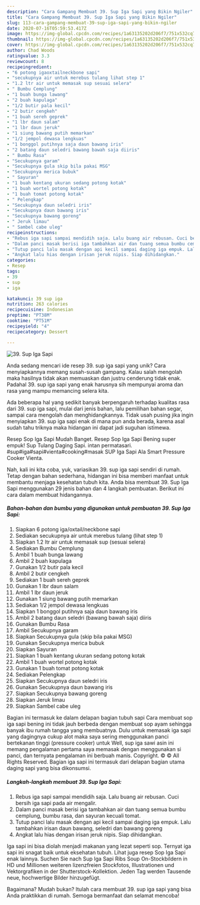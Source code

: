 ```yaml
---
description: "Cara Gampang Membuat 39. Sup Iga Sapi yang Bikin Ngiler"
title: "Cara Gampang Membuat 39. Sup Iga Sapi yang Bikin Ngiler"
slug: 113-cara-gampang-membuat-39-sup-iga-sapi-yang-bikin-ngiler
date: 2020-07-16T05:59:53.417Z
image: https://img-global.cpcdn.com/recipes/1a63135202d206f7/751x532cq70/39-sup-iga-sapi-foto-resep-utama.jpg
thumbnail: https://img-global.cpcdn.com/recipes/1a63135202d206f7/751x532cq70/39-sup-iga-sapi-foto-resep-utama.jpg
cover: https://img-global.cpcdn.com/recipes/1a63135202d206f7/751x532cq70/39-sup-iga-sapi-foto-resep-utama.jpg
author: Chad Woods
ratingvalue: 3.3
reviewcount: 8
recipeingredient:
- "6 potong igaoxtailneckbone sapi"
- "secukupnya air untuk merebus tulang lihat step 1"
- "1.2 ltr air untuk memasak sup sesuai selera"
- " Bumbu Cemplung"
- "1 buah bunga lawang"
- "2 buah kapulaga"
- "1/2 butir pala kecil"
- "2 butir cengkeh"
- "1 buah sereh geprek"
- "1 lbr daun salam"
- "1 lbr daun jeruk"
- "1 siung bawang putih memarkan"
- "1/2 jempol dewasa lengkuas"
- "1 bonggol putihnya saja daun bawang iris"
- "2 batang daun seledri bawang bawah saja diiris"
- " Bumbu Rasa"
- "Secukupnya garam"
- "Secukupnya gula skip bila pakai MSG"
- "Secukupnya merica bubuk"
- " Sayuran"
- "1 buah kentang ukuran sedang potong kotak"
- "1 buah wortel potong kotak"
- "1 buah tomat potong kotak"
- " Pelengkap"
- "Secukupnya daun seledri iris"
- "Secukupnya daun bawang iris"
- "Secukupnya bawang goreng"
- " Jeruk limau"
- " Sambel cabe uleg"
recipeinstructions:
- "Rebus iga sapi sampai mendidih saja. Lalu buang air rebusan. Cuci bersih iga sapi pada air mengalir."
- "Dalam panci masak berisi iga tambahkan air dan tuang semua bumbu cemplung, bumbu rasa, dan sayuran kecuali tomat."
- "Tutup panci lalu masak dengan api kecil sampai daging iga empuk. Lalu tambahkan irisan daun bawang, seledri dan bawang goreng"
- "Angkat lalu hias dengan irisan jeruk nipis. Siap dihidangkan."
categories:
- Resep
tags:
- 39
- sup
- iga

katakunci: 39 sup iga 
nutrition: 263 calories
recipecuisine: Indonesian
preptime: "PT38M"
cooktime: "PT51M"
recipeyield: "4"
recipecategory: Dessert

---
```



![39. Sup Iga Sapi](https://img-global.cpcdn.com/recipes/1a63135202d206f7/751x532cq70/39-sup-iga-sapi-foto-resep-utama.jpg)

Anda sedang mencari ide resep 39. sup iga sapi yang unik? Cara menyiapkannya memang susah-susah gampang. Kalau salah mengolah maka hasilnya tidak akan memuaskan dan justru cenderung tidak enak. Padahal 39. sup iga sapi yang enak harusnya sih mempunyai aroma dan rasa yang mampu memancing selera kita.

Ada beberapa hal yang sedikit banyak berpengaruh terhadap kualitas rasa dari 39. sup iga sapi, mulai dari jenis bahan, lalu pemilihan bahan segar, sampai cara mengolah dan menghidangkannya. Tidak usah pusing jika ingin menyiapkan 39. sup iga sapi enak di mana pun anda berada, karena asal sudah tahu triknya maka hidangan ini dapat jadi suguhan istimewa.

Resep Sop Iga Sapi Mudah Banget. Resep Sop Iga Sapi Bening super empuk! Sup Tulang Daging Sapi. intan permatasari. #sup#iga#sapi#vienta#cooking#masak SUP Iga Sapi Ala Smart Pressure Cooker Vienta.


Nah, kali ini kita coba, yuk, variasikan 39. sup iga sapi sendiri di rumah. Tetap dengan bahan sederhana, hidangan ini bisa memberi manfaat untuk membantu menjaga kesehatan tubuh kita. Anda bisa membuat 39. Sup Iga Sapi menggunakan 29 jenis bahan dan 4 langkah pembuatan. Berikut ini cara dalam membuat hidangannya.

<!--inarticleads1-->

##### Bahan-bahan dan bumbu yang digunakan untuk pembuatan 39. Sup Iga Sapi:

1. Siapkan 6 potong iga/oxtail/neckbone sapi
1. Sediakan secukupnya air untuk merebus tulang (lihat step 1)
1. Siapkan 1.2 ltr air untuk memasak sup (sesuai selera)
1. Sediakan  Bumbu Cemplung
1. Ambil 1 buah bunga lawang
1. Ambil 2 buah kapulaga
1. Gunakan 1/2 butir pala kecil
1. Ambil 2 butir cengkeh
1. Sediakan 1 buah sereh geprek
1. Gunakan 1 lbr daun salam
1. Ambil 1 lbr daun jeruk
1. Gunakan 1 siung bawang putih memarkan
1. Sediakan 1/2 jempol dewasa lengkuas
1. Siapkan 1 bonggol putihnya saja daun bawang iris
1. Ambil 2 batang daun seledri (bawang bawah saja) diiris
1. Gunakan  Bumbu Rasa
1. Ambil Secukupnya garam
1. Siapkan Secukupnya gula (skip bila pakai MSG)
1. Gunakan Secukupnya merica bubuk
1. Siapkan  Sayuran
1. Siapkan 1 buah kentang ukuran sedang potong kotak
1. Ambil 1 buah wortel potong kotak
1. Gunakan 1 buah tomat potong kotak
1. Sediakan  Pelengkap
1. Siapkan Secukupnya daun seledri iris
1. Gunakan Secukupnya daun bawang iris
1. Siapkan Secukupnya bawang goreng
1. Siapkan  Jeruk limau
1. Siapkan  Sambel cabe uleg


Bagian ini termasuk ke dalam delapan bagian tubuh sapi Cara membuat sop iga sapi bening ini tidak jauh berbeda dengan membuat sop ayam sehingga banyak ibu rumah tangga yang membuatnya. Dulu untuk memasak iga sapi yang dagingnya cukup alot maka saya sering menggunakan panci bertekanan tinggi (pressure cooker) untuk Well, sup iga sawi asin ini memang pengalaman pertama saya memasak dengan menggunakan si panci, dan ternyata pengalaman ini berbuah manis. Copyright. © © All Rights Reserved. Bagian iga sapi ini termasuk dari delapan bagian utama daging sapi yang bisa dikonsumsi. 

<!--inarticleads2-->

##### Langkah-langkah membuat 39. Sup Iga Sapi:

1. Rebus iga sapi sampai mendidih saja. Lalu buang air rebusan. Cuci bersih iga sapi pada air mengalir.
1. Dalam panci masak berisi iga tambahkan air dan tuang semua bumbu cemplung, bumbu rasa, dan sayuran kecuali tomat.
1. Tutup panci lalu masak dengan api kecil sampai daging iga empuk. Lalu tambahkan irisan daun bawang, seledri dan bawang goreng
1. Angkat lalu hias dengan irisan jeruk nipis. Siap dihidangkan.


Iga sapi ini bisa diolah menjadi makanan yang lezat seperti sop. Ternyat iga sapi ini snagat baik untuk eksehatan tubuh. Lihat juga resep Sop Iga Sapi enak lainnya. Suchen Sie nach Sup Iga Sapi Ribs Soup On-Stockbildern in HD und Millionen weiteren lizenzfreien Stockfotos, Illustrationen und Vektorgrafiken in der Shutterstock-Kollektion. Jeden Tag werden Tausende neue, hochwertige Bilder hinzugefügt. 

Bagaimana? Mudah bukan? Itulah cara membuat 39. sup iga sapi yang bisa Anda praktikkan di rumah. Semoga bermanfaat dan selamat mencoba!

